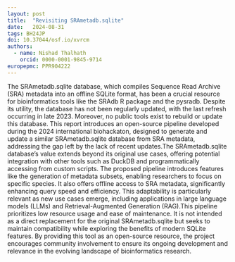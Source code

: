 ```yaml
---
layout: post
title:  "Revisiting SRAmetadb.sqlite"
date:   2024-08-31
tags: BH24JP
doi: 10.37044/osf.io/xvrcm
authors:
  - name: Nishad Thalhath
    orcid: 0000-0001-9845-9714
europepmc: PPR904222
---
```


The SRAmetadb.sqlite database, which compiles Sequence Read Archive (SRA) metadata into an offline SQLite format, has been a crucial resource for bioinformatics tools like the SRAdb R package and the pysradb. Despite its utility, the database has not been regularly updated, with the last refresh occurring in late 2023. Moreover, no public tools exist to rebuild or update this database. This report introduces an open-source pipeline developed during the 2024 international biohackaton, designed to generate and update a similar SRAmetadb.sqlite database from SRA metadata, addressing the gap left by the lack of recent updates.The SRAmetadb.sqlite database’s value extends beyond its original use cases, offering potential integration with other tools such as DuckDB and programmatically accessing from custom scripts. The proposed pipeline introduces features like the generation of metadata subsets, enabling researchers to focus on specific species. It also offers offline access to SRA metadata, significantly enhancing query speed and efficiency. This adaptability is particularly relevant as new use cases emerge, including applications in large language models (LLMs) and Retrieval-Augmented Generation (RAG).This pipeline prioritizes low resource usage and ease of maintenance. It is not intended as a direct replacement for the original SRAmetadb.sqlite but seeks to maintain compatibility while exploring the benefits of modern SQLite features. By providing this tool as an open-source resource, the project encourages community involvement to ensure its ongoing development and relevance in the evolving landscape of bioinformatics research.

